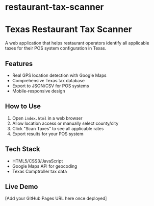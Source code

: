 # restaurant-tax-scanner
# Texas Restaurant Tax Scanner

A web application that helps restaurant operators identify all applicable taxes for their POS system configuration in Texas.

## Features
- Real GPS location detection with Google Maps
- Comprehensive Texas tax database
- Export to JSON/CSV for POS systems
- Mobile-responsive design

## How to Use
1. Open `index.html` in a web browser
2. Allow location access or manually select county/city
3. Click "Scan Taxes" to see all applicable rates
4. Export results for your POS system

## Tech Stack
- HTML5/CSS3/JavaScript
- Google Maps API for geocoding
- Texas Comptroller tax data

## Live Demo
[Add your GitHub Pages URL here once deployed]
